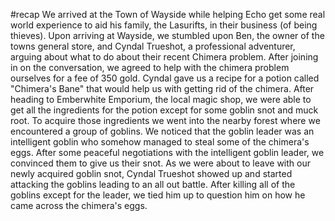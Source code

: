 #recap
We arrived at the Town of Wayside while helping Echo get some real world experience to aid his family, the Lasurifts, in their business (of being thieves). Upon arriving at Wayside, we stumbled upon Ben, the owner of the towns general store, and Cyndal Trueshot, a professional adventurer, arguing about what to do about their recent Chimera problem. After joining in on the conversation, we agreed to help with the chimera problem ourselves for a fee of 350 gold. Cyndal gave us a recipe for a potion called "Chimera's Bane" that would help us with getting rid of the chimera. After heading to Emberwhite Emporium, the local magic shop, we were able to get all the ingredients for the potion except for some goblin snot and muck root. To acquire those ingredients we went into the nearby forest where we encountered a group of goblins. We noticed that the goblin leader was an intelligent goblin who somehow managed to steal some of the chimera's eggs. After some peaceful negotiations with the intelligent goblin leader, we convinced them to give us their snot. As we were about to leave with our newly acquired goblin snot, Cyndal Trueshot showed up and started attacking the goblins leading to an all out battle. After killing all of the goblins except for the leader, we tied him up to question him on how he came across the chimera's eggs.